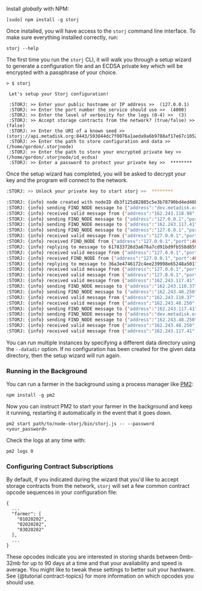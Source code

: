 Install *globally* with NPM:

```
[sudo] npm install -g storj
```

Once installed, you will have access to the `storj` command line interface. To
make sure everything installed correctly, run:

```
storj --help
```

The first time you run the `storj` CLI, it will walk you through a setup wizard
to generate a configuration file and an ECDSA private key which will be
encrypted with a passphrase of your choice.

```
> $ storj

 Let's setup your Storj configuration!

 :STORJ: >> Enter your public hostname or IP address >>  (127.0.0.1)
 :STORJ: >> Enter the port number the service should use >>  (4000)
 :STORJ: >> Enter the level of verbosity for the logs (0-4) >>  (3)
 :STORJ: >> Accept storage contracts from the network? (true/false) >>  (false)
 :STORJ: >> Enter the URI of a known seed >>  (storj://api.metadisk.org:8443/593844dc7f0076a1aeda9a6b9788af17e67c1052)
 :STORJ: >> Enter the path to store configuration and data >>  (/home/gordon/.storjnode)
 :STORJ: >> Enter the path to store your encrypted private key >>  (/home/gordon/.storjnode/id_ecdsa)
 :STORJ: >> Enter a password to protect your private key >>  ********
```

Once the setup wizard has completed, you will be asked to decrypt your key and
the program will connect to the network.

```bash
:STORJ: >> Unlock your private key to start storj >>  ********

:STORJ: {info} node created with nodeID db3f125d82885c5e3b78790bd4ed46b3f214ec44
:STORJ: {info} sending FIND_NODE message to {"address":"dev.metadisk.org","port":7500,"nodeID":"9f7e84fa954ef691c1de73002ad1cfcd12b13a26","lastSeen":1456424333461}
:STORJ: {info} received valid message from {"address":"162.243.118.98","port":7500,"nodeID":"9f7e84fa954ef691c1de73002ad1cfcd12b13a26","lastSeen":1456424333732}
:STORJ: {info} sending FIND_NODE message to {"address":"127.0.0.1","port":4000,"nodeID":"c2ca92d532f2ddba789a83b12496b685df9912c4","lastSeen":1456424333801}
:STORJ: {info} sending FIND_NODE message to {"address":"162.243.117.41","port":4000,"nodeID":"f67c29e5d555c8934b75292a136f545938bd3424","lastSeen":1456424333823}
:STORJ: {info} sending FIND_NODE message to {"address":"127.0.0.1","port":4000,"nodeID":"03132edc1d1ad700f89282456020d84af5007feb","lastSeen":1456424333860}
:STORJ: {info} received valid message from {"address":"127.0.0.1","port":4000,"nodeID":"db3f125d82885c5e3b78790bd4ed46b3f214ec44","lastSeen":1456424333894}
:STORJ: {info} received FIND_NODE from {"address":"127.0.0.1","port":4000,"nodeID":"db3f125d82885c5e3b78790bd4ed46b3f214ec44","lastSeen":1456424333424}
:STORJ: {info} replying to message to 617833726d3a676a7cd91bd9fb558d859e883272
:STORJ: {info} received valid message from {"address":"127.0.0.1","port":4000,"nodeID":"db3f125d82885c5e3b78790bd4ed46b3f214ec44","lastSeen":1456424333947}
:STORJ: {info} received FIND_NODE from {"address":"127.0.0.1","port":4000,"nodeID":"db3f125d82885c5e3b78790bd4ed46b3f214ec44","lastSeen":1456424333424}
:STORJ: {info} replying to message to 36a3e4746172c4ee239998e65248a5017c430814
:STORJ: {info} received valid message from {"address":"127.0.0.1","port":4000,"nodeID":"db3f125d82885c5e3b78790bd4ed46b3f214ec44","lastSeen":1456424333989}
:STORJ: {info} received valid message from {"address":"127.0.0.1","port":4000,"nodeID":"db3f125d82885c5e3b78790bd4ed46b3f214ec44","lastSeen":1456424334014}
:STORJ: {info} received valid message from {"address":"162.243.117.41","port":4000,"nodeID":"f67c29e5d555c8934b75292a136f545938bd3424","lastSeen":1456424334157}
:STORJ: {info} sending FIND_NODE message to {"address":"162.243.110.37","port":4000,"nodeID":"3c425f6b359d86fdd15e8e7ea10194e905f5256b","lastSeen":1456424334209}
:STORJ: {info} sending FIND_NODE message to {"address":"162.243.48.250","port":4000,"nodeID":"6addea0e9fda1373955a2e9deace3182145de60e","lastSeen":1456424334226}
:STORJ: {info} received valid message from {"address":"162.243.110.37","port":4000,"nodeID":"3c425f6b359d86fdd15e8e7ea10194e905f5256b","lastSeen":1456424334348}
:STORJ: {info} received valid message from {"address":"162.243.48.250","port":4000,"nodeID":"6addea0e9fda1373955a2e9deace3182145de60e","lastSeen":1456424334386}
:STORJ: {info} sending FIND_NODE message to {"address":"162.243.117.41","port":4000,"nodeID":"f67c29e5d555c8934b75292a136f545938bd3424","lastSeen":1456424334413}
:STORJ: {info} sending FIND_NODE message to {"address":"dev.metadisk.org","port":7500,"nodeID":"9f7e84fa954ef691c1de73002ad1cfcd12b13a26","lastSeen":1456424334436}
:STORJ: {info} sending FIND_NODE message to {"address":"162.243.48.250","port":4000,"nodeID":"6addea0e9fda1373955a2e9deace3182145de60e","lastSeen":1456424334455}
:STORJ: {info} received valid message from {"address":"162.243.48.250","port":4000,"nodeID":"6addea0e9fda1373955a2e9deace3182145de60e","lastSeen":1456424334611}
:STORJ: {info} received valid message from {"address":"162.243.117.41","port":4000,"nodeID":"f67c29e5d555c8934b75292a136f545938bd3424","lastSeen":1456424334659}
```

You can run multiple instances by specifying a different data directory using
the `--datadir` option. If no configuration has been created for the given
data directory, then the setup wizard will run again.

### Running in the Background

You can run a farmer in the background using a process manager like
[PM2](https://github.com/Unitech/pm2):

```
npm install -g pm2
```

Now you can instruct PM2 to start your farmer in the background and keep it
running, restarting it automatically in the event that it goes down.

```
pm2 start path/to/node-storj/bin/storj.js -- --password <your_password>
```

Check the logs at any time with:

```
pm2 logs 0
```

### Configuring Contract Subscriptions

By default, if you indicated during the wizard that you'd like to accept
storage contracts from the network, `storj` will set a few common contract
opcode sequences in your configuration file:

```
{
  ...
  "farmer": [
    "01020202",
    "02020202",
    "03020202"
  ],
  ...
}
```

These opcodes indicate you are interested in storing shards between 0mb-32mb
for up to 90 days at a time and that your availability and speed is average. You
might like to tweak these settings to better suit your hardware. See
{@tutorial contract-topics} for more information on which opcodes you should
use.
